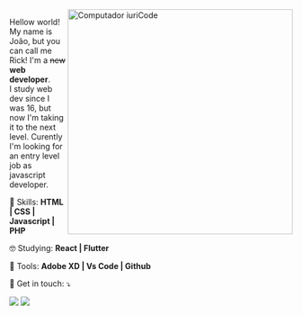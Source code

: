 <img src="https://raw.githubusercontent.com/MicaelliMedeiros/micaellimedeiros/master/image/computer-illustration.png" min-width="400px" max-width="400px" width="400px" align="right" alt="Computador iuriCode">

<p align="left"> 
  Hellow world!
  My name is João, but you can call me Rick! I'm a <strike>new</strike> <strong>web developer</strong>.<br>  
  I study web dev since I was 16, but now I'm taking it to the next level. Curently I'm looking for an entry level job as javascript developer.
</p>

<p align="left">
  🦄 Skills: <strong>HTML | CSS | Javascript | PHP</strong>
</p>

<p align="left">
  🤓 Studying: <strong>React | Flutter </strong>
</p>

<p align="left">
  💼 Tools: <strong>Adobe XD | Vs Code | Github</strong>
</p>

<p align="left">
  💌 Get in touch: ⤵️
</p>

<p align="left">
  <a href="joao@htrindade.com.br" alt="Gmail">
  <img src="https://img.shields.io/badge/-Email-FF0000?style=flat-square&labelColor=FF0000&logo=email&logoColor=white&link=joao@htrindade.com.br" /></a>

  <a href="#" alt="Linkedin">
  <img src="https://img.shields.io/badge/-Linkedin-0e76a8?style=flat-square&logo=Linkedin&logoColor=white&link=https://www.linkedin.com/in/joaohtrindade/" /></a>
</p>

